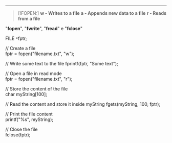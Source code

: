 ****

> [!FOPEN:]
> **w - Writes to a file**
> **a - Appends new data to a file**
> **r - Reads from a file** 


"**fopen**", "**fwrite**", "**fread**" e "**fclose**"

FILE `*`fptr;  
  
// Create a file  
fptr = fopen("filename.txt", "w");  

// Write some text to the file
fprintf(fptr, "Some text");

// Open a file in read mode  
fptr = fopen("filename.txt", "r");  
  
// Store the content of the file  
char myString[100];

// Read the content and store it inside myString
fgets(myString, 100, fptr);

// Print the file content  
printf("%s", myString);

// Close the file  
fclose(fptr);

